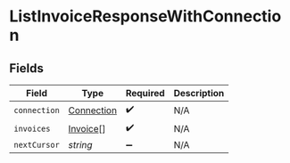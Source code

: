 # ListInvoiceResponseWithConnection


## Fields

| Field                                           | Type                                            | Required                                        | Description                                     |
| ----------------------------------------------- | ----------------------------------------------- | ----------------------------------------------- | ----------------------------------------------- |
| `connection`                                    | [Connection](../../models/shared/connection.md) | :heavy_check_mark:                              | N/A                                             |
| `invoices`                                      | [Invoice](../../models/shared/invoice.md)[]     | :heavy_check_mark:                              | N/A                                             |
| `nextCursor`                                    | *string*                                        | :heavy_minus_sign:                              | N/A                                             |